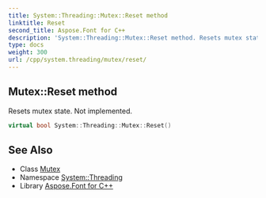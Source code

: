 ```yaml
---
title: System::Threading::Mutex::Reset method
linktitle: Reset
second_title: Aspose.Font for C++
description: 'System::Threading::Mutex::Reset method. Resets mutex state. Not implemented in C++.'
type: docs
weight: 300
url: /cpp/system.threading/mutex/reset/
---
```

## Mutex::Reset method


Resets mutex state. Not implemented.

```cpp
virtual bool System::Threading::Mutex::Reset()
```

## See Also

* Class [Mutex](../)
* Namespace [System::Threading](../../)
* Library [Aspose.Font for C++](../../../)
